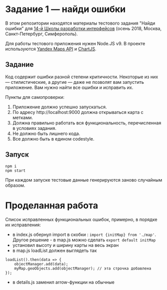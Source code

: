 # Задание 1 — найди ошибки

В этом репозитории находятся материалы тестового задания "Найди ошибки" для [14-й Школы разработки интерфейсов](https://academy.yandex.ru/events/frontend/shri_msk-2018-2) (осень 2018, Москва, Санкт-Петербург, Симферополь).

Для работы тестового приложения нужен Node.JS v9. В проекте используются [Yandex Maps API](https://tech.yandex.ru/maps/doc/jsapi/2.1/quick-start/index-docpage/) и [ChartJS](http://www.chartjs.org).

## Задание

Код содержит ошибки разной степени критичности. Некоторые из них — стилистические, а другие — даже не позволят вам запустить приложение. Вам нужно найти все ошибки и исправить их.

Пункты для самопроверки:

1. Приложение должно успешно запускаться.
1. По адресу http://localhost:9000 должна открываться карта с метками.
1. Должна правильно работать вся функциональность, перечисленная в условиях задания.
1. Не должно быть лишнего кода.
1. Все должно быть в едином codestyle.

## Запуск

```
npm i
npm start
```

При каждом запуске тестовые данные генерируются заново случайным образом.


# Проделанная работа

Список исправленных функциональных ошибок, примерно, в порядке их исправления:

- в index.js обернул import в скобки : `import {initMap} from './map'`. Другое решение - в map.js можно сделать `export default initMap`
- установил высоту и ширину карты на весь экран
- в map.js loadList должен выглядеть так

```
loadList().then(data => { 
    objectManager.add(data); 
    myMap.geoObjects.add(objectManager); // эта строчка добавлена
});
```

- в details.js заменил arrow-функции на обычные
